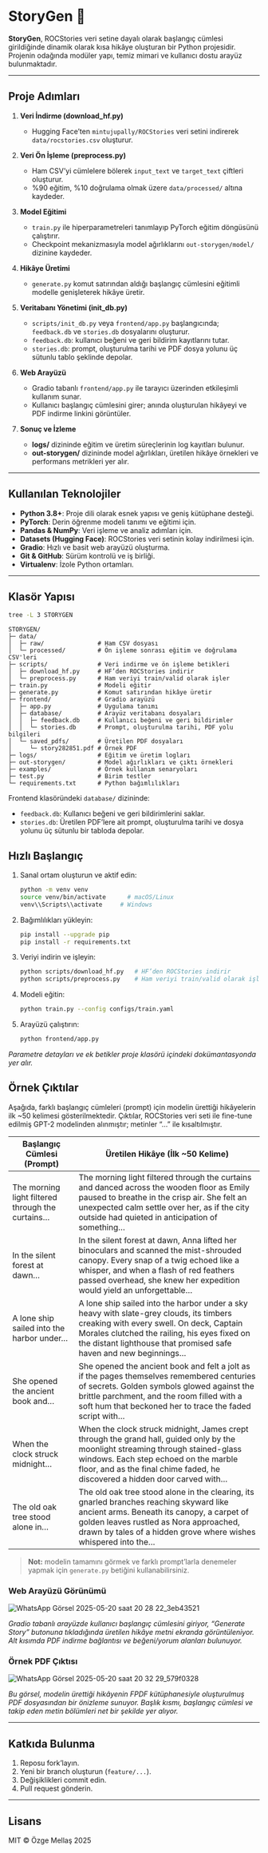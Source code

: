 # StoryGen 📖

**StoryGen**, ROCStories veri setine dayalı olarak başlangıç cümlesi girildiğinde dinamik olarak kısa hikâye oluşturan bir Python projesidir. Projenin odağında modüler yapı, temiz mimari ve kullanıcı dostu arayüz bulunmaktadır.

---

## Proje Adımları

1. **Veri İndirme (download\_hf.py)**

   * Hugging Face’ten `mintujupally/ROCStories` veri setini indirerek `data/rocstories.csv` oluşturur.

2. **Veri Ön İşleme (preprocess.py)**

   * Ham CSV’yi cümlelere bölerek `input_text` ve `target_text` çiftleri oluşturur.
   * %90 eğitim, %10 doğrulama olmak üzere `data/processed/` altına kaydeder.

3. **Model Eğitimi**

   * `train.py` ile hiperparametreleri tanımlayıp PyTorch eğitim döngüsünü çalıştırır.
   * Checkpoint mekanizmasıyla model ağırlıklarını `out-storygen/model/` dizinine kaydeder.

4. **Hikâye Üretimi**

   * `generate.py` komut satırından aldığı başlangıç cümlesini eğitimli modelle genişleterek hikâye üretir.

5. **Veritabanı Yönetimi (init\_db.py)**

   * `scripts/init_db.py` veya `frontend/app.py` başlangıcında; `feedback.db` ve `stories.db` dosyalarını oluşturur.
   * `feedback.db`: kullanıcı beğeni ve geri bildirim kayıtlarını tutar.
   * `stories.db`: prompt, oluşturulma tarihi ve PDF dosya yolunu üç sütunlu tablo şeklinde depolar.

6. **Web Arayüzü**

   * Gradio tabanlı `frontend/app.py` ile tarayıcı üzerinden etkileşimli kullanım sunar.
   * Kullanıcı başlangıç cümlesini girer; anında oluşturulan hikâyeyi ve PDF indirme linkini görüntüler.

7. **Sonuç ve İzleme**

   * **logs/** dizininde eğitim ve üretim süreçlerinin log kayıtları bulunur.
   * **out-storygen/** dizininde model ağırlıkları, üretilen hikâye örnekleri ve performans metrikleri yer alır.

---

## Kullanılan Teknolojiler

* **Python 3.8+**: Proje dili olarak esnek yapısı ve geniş kütüphane desteği.
* **PyTorch**: Derin öğrenme modeli tanımı ve eğitimi için.
* **Pandas & NumPy**: Veri işleme ve analiz adımları için.
* **Datasets (Hugging Face)**: ROCStories veri setinin kolay indirilmesi için.
* **Gradio**: Hızlı ve basit web arayüzü oluşturma.
* **Git & GitHub**: Sürüm kontrolü ve iş birliği.
* **Virtualenv**: İzole Python ortamları.

---

## Klasör Yapısı

```bash
tree -L 3 STORYGEN
```

```text
STORYGEN/
├─ data/
│  ├─ raw/               # Ham CSV dosyası
│  └─ processed/         # Ön işleme sonrası eğitim ve doğrulama CSV'leri
├─ scripts/              # Veri indirme ve ön işleme betikleri
│  ├─ download_hf.py     # HF’den ROCStories indirir
│  └─ preprocess.py      # Ham veriyi train/valid olarak işler
├─ train.py              # Modeli eğitir
├─ generate.py           # Komut satırından hikâye üretir
├─ frontend/             # Gradio arayüzü
│  ├─ app.py             # Uygulama tanımı
│  ├─ database/          # Arayüz veritabanı dosyaları
│  │  ├─ feedback.db     # Kullanıcı beğeni ve geri bildirimler
│  │  └─ stories.db      # Prompt, oluşturulma tarihi, PDF yolu bilgileri
│  └─ saved_pdfs/        # Üretilen PDF dosyaları
│     └─ story282851.pdf # Örnek PDF
├─ logs/                 # Eğitim ve üretim logları
├─ out-storygen/         # Model ağırlıkları ve çıktı örnekleri
├─ examples/             # Örnek kullanım senaryoları
├─ test.py               # Birim testler
└─ requirements.txt      # Python bağımlılıkları

```

Frontend klasöründeki `database/` dizininde:

* `feedback.db`: Kullanıcı beğeni ve geri bildirimlerini saklar.
* `stories.db`: Üretilen PDF’lere ait prompt, oluşturulma tarihi ve dosya yolunu üç sütunlu bir tabloda depolar.

## Hızlı Başlangıç

1. Sanal ortam oluşturun ve aktif edin:

   ```bash
   python -m venv venv
   source venv/bin/activate      # macOS/Linux
   venv\\Scripts\\activate     # Windows
   ```
2. Bağımlılıkları yükleyin:

   ```bash
   pip install --upgrade pip
   pip install -r requirements.txt
   ```
3. Veriyi indirin ve işleyin:

   ```bash
   python scripts/download_hf.py   # HF’den ROCStories indirir
   python scripts/preprocess.py    # Ham veriyi train/valid olarak işler
   ```
4. Modeli eğitin:

   ```bash
   python train.py --config configs/train.yaml
   ```
5. Arayüzü çalıştırın:

   ```bash
   python frontend/app.py
   ```

*Parametre detayları ve ek betikler proje klasörü içindeki dokümantasyonda yer alır.*

## Örnek Çıktılar

Aşağıda, farklı başlangıç cümleleri (prompt) için modelin ürettiği hikâyelerin ilk ~50 kelimesi gösterilmektedir. Çıktılar, ROCStories veri seti ile fine-tune edilmiş GPT-2 modelinden alınmıştır; metinler “…” ile kısaltılmıştır.

| Başlangıç Cümlesi (Prompt)                                  | Üretilen Hikâye (İlk ~50 Kelime)                                                                                                                                                                  |
|-------------------------------------------------------------|---------------------------------------------------------------------------------------------------------------------------------------------------------------------------------------------------|
| The morning light filtered through the curtains…            | The morning light filtered through the curtains and danced across the wooden floor as Emily paused to breathe in the crisp air. She felt an unexpected calm settle over her, as if the city outside had quieted in anticipation of something… |
| In the silent forest at dawn…                               | In the silent forest at dawn, Anna lifted her binoculars and scanned the mist-shrouded canopy. Every snap of a twig echoed like a whisper, and when a flash of red feathers passed overhead, she knew her expedition would yield an unforgettable… |
| A lone ship sailed into the harbor under…                   | A lone ship sailed into the harbor under a sky heavy with slate-grey clouds, its timbers creaking with every swell. On deck, Captain Morales clutched the railing, his eyes fixed on the distant lighthouse that promised safe haven and new beginnings… |
| She opened the ancient book and…                            | She opened the ancient book and felt a jolt as if the pages themselves remembered centuries of secrets. Golden symbols glowed against the brittle parchment, and the room filled with a soft hum that beckoned her to trace the faded script with… |
| When the clock struck midnight…                             | When the clock struck midnight, James crept through the grand hall, guided only by the moonlight streaming through stained-glass windows. Each step echoed on the marble floor, and as the final chime faded, he discovered a hidden door carved with… |
| The old oak tree stood alone in…                            | The old oak tree stood alone in the clearing, its gnarled branches reaching skyward like ancient arms. Beneath its canopy, a carpet of golden leaves rustled as Nora approached, drawn by tales of a hidden grove where wishes whispered into the… |

> **Not:** modelin tamamını görmek ve farklı prompt’larla denemeler yapmak için `generate.py` betiğini kullanabilirsiniz.  



### Web Arayüzü Görünümü  
![WhatsApp Görsel 2025-05-20 saat 20 28 22_3eb43521](https://github.com/user-attachments/assets/0a77ca25-b586-415c-abd0-cd14313f78e9)

*Gradio tabanlı arayüzde kullanıcı başlangıç cümlesini giriyor, “Generate Story” butonuna tıkladığında üretilen hikâye metni ekranda görüntüleniyor. Alt kısımda PDF indirme bağlantısı ve beğeni/yorum alanları bulunuyor.*

###  Örnek PDF Çıktısı  
![WhatsApp Görsel 2025-05-20 saat 20 32 29_579f0328](https://github.com/user-attachments/assets/b330ed59-33ef-4672-aa98-f431c7411ad5)

*Bu görsel, modelin ürettiği hikâyenin FPDF kütüphanesiyle oluşturulmuş PDF dosyasından bir önizleme sunuyor. Başlık kısmı, başlangıç cümlesi ve takip eden metin bölümleri net bir şekilde yer alıyor.*


---

## Katkıda Bulunma

1. Reposu fork’layın.
2. Yeni bir branch oluşturun (`feature/...`).
3. Değişiklikleri commit edin.
4. Pull request gönderin.

---

## Lisans

MIT © Özge Mellaş 2025
